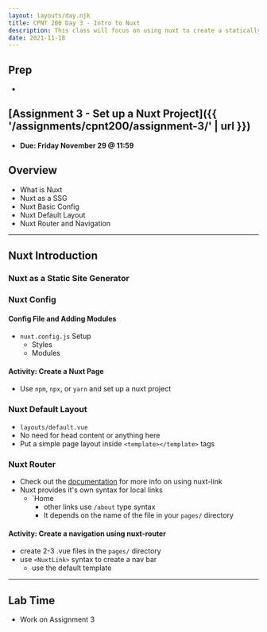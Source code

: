 ```yaml
---
layout: layouts/day.njk
title: CPNT 200 Day 3 - Intro to Nuxt
description: This class will focus on using nuxt to create a statically generated site.
date: 2021-11-18
---
```


## Prep
- 

## [Assignment 3 - Set up a Nuxt Project]({{ '/assignments/cpnt200/assignment-3/' | url }})
- **Due: Friday November 29 @ 11:59**


## Overview
- What is Nuxt
- Nuxt as a SSG
- Nuxt Basic Config
- Nuxt Default Layout
- Nuxt Router and Navigation
---

## Nuxt Introduction

### Nuxt as a Static Site Generator

### Nuxt Config

#### Config File and Adding Modules
- `nuxt.config.js` Setup
  - Styles
  - Modules

#### Activity: Create a Nuxt Page
- Use `npm`, `npx`, or `yarn` and set up a nuxt project

### Nuxt Default Layout
- `layouts/default.vue`
- No need for head content or anything here
- Put a simple page layout inside `<template></template>` tags

### Nuxt Router
- Check out the [documentation](https://nuxtjs.org/docs/features/nuxt-components/) for more info on using nuxt-link
- Nuxt provides it's own syntax for local links
  - `<NuxtLink to="/">Home</NuxtLink>
    - other links use `/about` type syntax
    - It depends on the name of the file in your `pages/` directory

#### Activity: Create a navigation using nuxt-router
- create 2-3 .vue files in the `pages/` directory
- use `<NuxtLink>` syntax to create a nav bar
  - use the default template

---

## Lab Time
- Work on Assignment 3